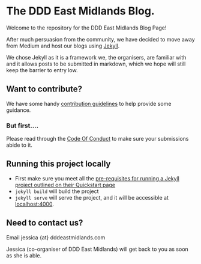 # The DDD East Midlands Blog.

Welcome to the repository for the DDD East Midlands Blog Page!

After much persuasion from the community, we have decided to move away from Medium and host our blogs using [Jekyll](https://jekyllrb.com/). 

We chose Jekyll as it is a framework we, the organisers, are familiar with and it allows posts to be submitted in markdown, which we hope will still keep the barrier to entry low.

## Want to contribute?

We have some handy [contribution guidelines](.github/contributing.md) to help provide some guidance.

### But first....

Please read through the [Code Of Conduct](./CODE_OF_CONDUCT.md) to make sure your submissions abide to it.

## Running this project locally

- First make sure you meet all the [pre-requisites for running a Jekyll project outlined on their Quickstart page](https://jekyllrb.com/docs/)
- `jekyll build` will build the project
- `jekyll serve` will serve the project, and it will be accessible at [localhost:4000](http://localhost:4000/).

## Need to contact us?

Email jessica {at} dddeastmidlands.com 

Jessica (co-organiser of DDD East Midlands) will get back to you as soon as she is able.